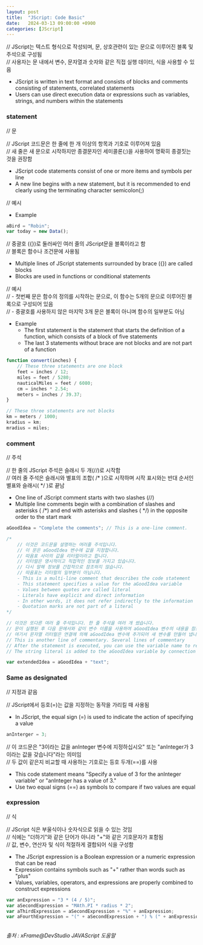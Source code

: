 ```yaml
---
layout: post
title:  "JScript: Code Basic"
date:   2024-03-13 09:00:00 +0900
categories: [JScript]
---
```


// JScript는 텍스트 형식으로 작성되며, 문, 상호관련이 있는 문으로 이루어진 블록 및 주석으로 구성됨   
// 사용자는 문 내에서 변수, 문자열과 숫자와 같은 직접 실행 데이터, 식을 사용할 수 있음   
- JScript is written in text format and consists of blocks and comments consisting of statements, correlated statements   
- Users can use direct execution data or expressions such as variables, strings, and numbers within the statements   
   
### statement   
// 문   
   
// JScript 코드문은 한 줄에 한 개 이상의 항목과 기호로 이루어져 있음   
// 새 줄은 새 문으로 시작하지만 종결문자인 세미콜론(;)을 사용하여 명확히 종결짓는 것을 권장함   
- JScript code statements consist of one or more items and symbols per line   
- A new line begins with a new statement, but it is recommended to end clearly using the terminating character semicolon(;)   
   
// 예시   
- Example   
   
```javascript
aBird = "Robin";
var today = new Data();
```
   
// 중괄호 ({})로 둘러싸인 여러 줄의 JScript문을 블록이라고 함   
// 블록은 함수나 조건문에 사용됨   
- Multiple lines of JScript statements surrounded by brace ({}) are called blocks   
- Blocks are used in functions or conditional statements   
   
// 예시   
// - 첫번째 문은 함수의 정의를 시작하는 문으로, 이 함수는 5개의 문으로 이루어진 블록으로 구성되어 있음   
// - 중괄호를 사용하지 않은 마지막 3개 문은 블록이 아니며 함수의 일부분도 아님   
- Example   
  - The first statement is the statement that starts the definition of a function, which consists of a block of five statements   
  - The last 3 statements without brace are not blocks and are not part of a function   
   
```javascript
function convert(inches) {
    // These three statements are one block
    feet = inches / 12;
    miles = feet / 5280;
    nauticalMiles = feet / 6080;
    cm = inches * 2.54;
    meters = inches / 39.37;
}

// These three statements are not blocks
km = meters / 1000;
kradius = km;
mradius = miles;
```
   
### comment   
// 주석   
   
// 한 줄의 JScript 주석은 슬래시 두 개(//)로 시작함   
// 여러 줄 주석은 슬래시와 별표의 조합( /* )으로 시작하며 시작 표시와는 반대 순서인 별표와 슬래시( */ )로 끝남   
- One line of JScript comment starts with two slashes (//)   
- Multiple line comments begin with a combination of slashes and asterisks ( /*) and end with asterisks and slashes ( */) in the opposite order to the start mark   
   
```javascript
aGoodIdea = "Complete the comments"; // This is a one-line comment.

/*
    // 이것은 코드문을 설명하는 여러줄 주석입니다.
    // 이 문은 aGoodIdea 변수에 값을 지정합니다.
    // 따옴표 사이의 값을 리터럴이라고 합니다.
    // 리터럴은 명시적이고 직접적인 정보를 가지고 있습니다.
    // 다시 말해 정보를 간접적으로 참조하지 않습니다.
    // 따옴표는 리터럴의 일부분이 아닙니다.
    - This is a multi-line comment that describes the code statement
    - This statement specifies a value for the aGoodIdea variable
    - Values between quotes are called literal
    - Literals have explicit and direct information
    - In other words, it does not refer indirectly to the information
    - Quotation marks are not part of a literal
*/

// 이것은 또다른 여러 줄 주석입니다. 한 줄 주석을 여러 개 썼습니다.
// 문이 실행된 후 다음 문에서와 같이 변수 이름을 사용하여 aGoodIdea 변수의 내용을 참조할 수 있습니다.
// 여기서 문자열 리터럴은 연결에 의해 aGoodIdea 변수에 추가되어 새 변수를 만들어 냅니다.
// This is another line of commentary. Several lines of commentary
// After the statement is executed, you can use the variable name to refer to the contents of the aGoodIdea variable, as shown in the following statement
// The string literal is added to the aGoodIdea variable by connection to create a new variable

var extendedIdea = aGoodIdea + "text";
```
   
### Same as designated   
// 지정과 같음   
   
// JScript에서 등호(=)는 값을 지정하는 동작을 가리킬 때 사용됨   
- In JScript, the equal sign (=) is used to indicate the action of specifying a value   
   
```javascript
anInterger = 3;
```
   
// 이 코드문은 "3이라는 값을 anInteger 변수에 지정하십시오" 또는 "anInteger가 3이라는 값을 갖습니다"라는 의미임   
// 두 값이 같은지 비교할 때 사용하는 기호로는 등호 두개(==)를 사용   
- This code statement means "Specify a value of 3 for the anInteger variable" or "anInteger has a value of 3."   
- Use two equal signs (==) as symbols to compare if two values are equal   
   
### expression   
// 식   
   
// JScript 식은 부울식이나 숫자식으로 읽을 수 있는 것임   
// 식에는 "더하기"와 같은 단어가 아니라 "+"와 같은 기호문자가 포함됨   
// 값, 변수, 연산자 및 식이 적절하게 결합되어 식을 구성함   
- The JScript expression is a Boolean expression or a numeric expression that can be read   
- Expression contains symbols such as "+" rather than words such as "plus"   
- Values, variables, operators, and expressions are properly combined to construct expressions   
   
```javascript
var anExpression = "3 * (4 / 5)";
var aSecondExpression = "MAth.PI * radius * 2";
var aThirdExpression = aSecondExpression + "%" + anExpression;
var aFourthExpression = "(" + aSecondExpression + ") % (" + anExpression + ")";
```
   
<br />
<cite>출처 : xFrame@DevStudio JAVAScript 도움말</cite>

